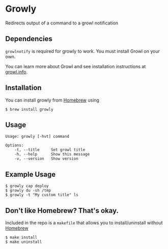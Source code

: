 Growly
======
Redirects output of a command to a growl notification

Dependencies
------------
`growlnotify` is required for growly to work. You must install Growl on your own.

You can learn more about Growl and see installation instructions at [growl.info](http://growl.info).

Installation
------------
You can install growly from [Homebrew](http://mxcl.github.com/homebrew/) using

    $ brew install growly

Usage
-----
    Usage: growly [-hvt] command

    Options:
        -t, --title     Set growl title
        -h, --help      Show this message
        -v, --version   Show version

Example Usage
-------------
    $ growly cap deploy
	$ growly du -sh /tmp
    $ growly -t "My custom title" ls

Don't like Homebrew? That's okay.
---------------------------------
Included in the repo is a `makefile` that allows you to install/uninstall without [Homebrew](http://mxcl.github.com/homebrew/)

    $ make install
    $ make uninstall
